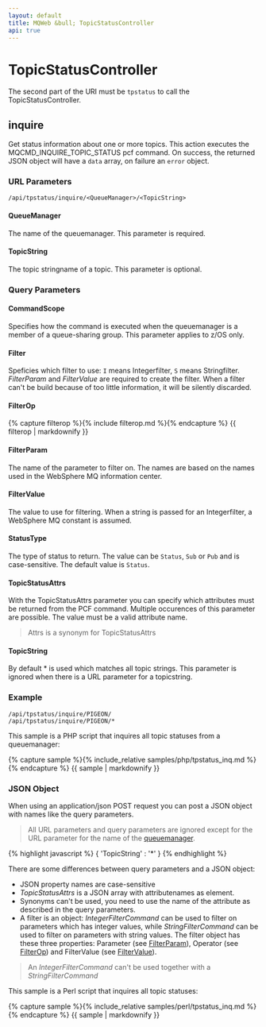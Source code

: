 ```yaml
---
layout: default
title: MQWeb &bull; TopicStatusController
api: true
---
```

TopicStatusController
=====================

The second part of the URI must be `tpstatus` to call the TopicStatusController.

## <a name="inquire"></a>inquire
Get status information about one or more topics. This action executes the
MQCMD_INQUIRE_TOPIC_STATUS pcf command. On success, the returned JSON 
object will have a `data` array, on failure an `error` object.

### <a name="inquireUrl"></a>URL Parameters
`/api/tpstatus/inquire/<QueueManager>/<TopicString>`

#### <a name="inquireUrlQueueManager"></a>QueueManager
The name of the queuemanager. This parameter is required.

#### <a name="inquireUrlTopicName"></a>TopicString
The topic stringname of a topic. This parameter is optional.

### <a name="inquireQuery"></a>Query Parameters

#### <a name="inquireQueryCommandScope"></a>CommandScope
Specifies how the command is executed when the queuemanager is a member of a
queue-sharing group. This parameter applies to z/OS only.

#### <a name="inquireQueryFilter"></a>Filter
Speficies which filter to use: `I` means Integerfilter, `S` means Stringfilter.
*FilterParam* and *FilterValue* are required to create the filter. When a
filter can't be build because of too little information, it will be silently
discarded.

#### <a name="inquireQueryFilterOp"></a>FilterOp
{% capture filterop %}{% include filterop.md %}{% endcapture %}
{{ filterop | markdownify }}

#### <a name="inquireQueryFilterParam"></a>FilterParam
The name of the parameter to filter on. The names are based on the names used
in the WebSphere MQ information center.

#### <a name="inquireQueryFilterValue"></a>FilterValue
The value to use for filtering. When a string is passed for an Integerfilter,
a WebSphere MQ constant is assumed.

#### <a name="inquireQueryStatusType"></a>StatusType
The type of status to return. The value can be `Status`, `Sub` or `Pub` and
is case-sensitive. The default value is `Status`.

#### <a name="inquireQueryQAttrs"></a>TopicStatusAttrs
With the TopicStatusAttrs parameter you can specify which attributes must be
returned from the PCF command. Multiple occurences of this parameter
are possible. The value must be a valid attribute name.

> Attrs is a synonym for TopicStatusAttrs

#### <a name="inquireQueryTopicName"></a>TopicString
By default * is used which matches all topic strings. This parameter is
ignored when there is a URL parameter for a topicstring.

### <a name="inquireExample"></a>Example

`/api/tpstatus/inquire/PIGEON/`  
`/api/tpstatus/inquire/PIGEON/*`  

This sample is a PHP script that inquires all topic statuses from a
 queuemanager:

{% capture sample %}{% include_relative samples/php/tpstatus_inq.md %}{% endcapture %}
{{ sample | markdownify }}

### <a name="inquireJSON"></a>JSON Object
When using an application/json POST request you can post a JSON object with
names like the query parameters.

> All URL parameters and query parameters are ignored except for the URL
> parameter for the name of the [queuemanager](#inquireUrlQueueManager).

{% highlight javascript %}
    {
      'TopicString' : '*'
    }
{% endhighlight %}

There are some differences between query parameters and a JSON object:

+ JSON property names are case-sensitive
+ *TopicStatusAttrs* is a JSON array with attributenames as element.
+ Synonyms can't be used, you need to use the name of the attribute
  as described in the query parameters.
+ A filter is an object: *IntegerFilterCommand* can be used to filter on parameters which has
  integer values, while *StringFilterCommand* can be used to filter on parameters with string values.
  The filter object has these three properties: Parameter (see [FilterParam](#inquireQueryFilterParam)),
  Operator (see [FilterOp](#inquireQueryFilterOp)) and FilterValue (see [FilterValue](#inquireQueryFilterValue)).

> An *IntegerFilterCommand* can't be used together with a *StringFilterCommand*

This sample is a Perl script that inquires all topic statuses:

{% capture sample %}{% include_relative samples/perl/tpstatus_inq.md %}{% endcapture %}
{{ sample | markdownify }}
